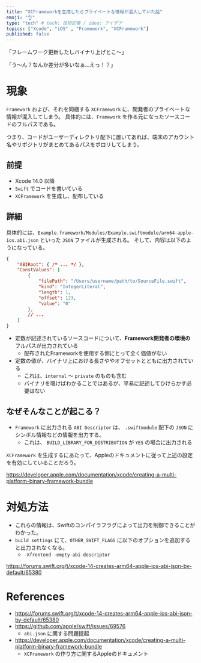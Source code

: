 ```yaml
---
title: "XCFrameworkを生成したらプライベートな情報が混入していた話"
emoji: "👌"
type: "tech" # tech: 技術記事 / idea: アイデア
topics: ["Xcode", "iOS" , "Framework", "XCFramework"]
published: false
---
```


「フレームワーク更新したしバイナリ上げとこ〜」

「う〜ん？なんか差分が多いなぁ…えっ！？」


# 現象

`Framework` および、それを同梱する `XCFramework` に、開発者のプライベートな情報が混入してしまう。
具体的には、`Framework` を作る元になったソースコードのフルパスである。

つまり、コードがユーザーディレクトリ配下に置いてあれば、端末のアカウント名やリポジトリがまとめてあるパスをポロリしてしまう。

## 前提

- Xcode 14.0 以降
- `Swift` でコードを書いている
- `XCFramework` を生成し、配布している


## 詳細

具体的には、`Example.framework/Modules/Example.swiftmodule/arm64-apple-ios.abi.json` といった `JSON` ファイルが生成される。
そして、内容は以下のようになっている。

```json
{
    "ABIRoot": { /* ... */ },
    "ConstValues": [
        {
            "filePath": "/Users/username/path/to/SourceFile.swift",
            "kind": "IntegerLiteral",
            "length": 1,
            "offset": 123,
            "value": "0"
        },
        // ... 
    ]
}
```

- 定数が記述されているソースコードについて、**Framework開発者の環境の**フルパスが出力されている
    - 配布されたFrameworkを使用する側にとって全く価値がない
- 定数の値が、バイナリ上における長さややオフセットとともに出力されている
    - これは、`internal` 〜 `private` のものも含む
    - バイナリを覗けばわかることではあるが、平易に記述してひけらかす必要はない


## なぜそんなことが起こる？

- `Framework` に出力される `ABI Descriptor` は、 `.swiftmodule` 配下の `JSON` にシンボル情報などの情報を出力する。
    - これは、 `BUILD_LIBRARY_FOR_DISTRIBUTION` が `YES` の場合に出力される

`XCFramework` を生成するにあたって、Appleのドキュメントに従って上述の設定を有効にしていることだろう。

https://developer.apple.com/documentation/xcode/creating-a-multi-platform-binary-framework-bundle


# 対処方法

- これらの情報は、Swiftのコンパイラフラグによって出力を制御できることがわかった。
- `build settings` にて、`OTHER_SWIFT_FLAGS` に以下のオプションを追加すると出力されなくなる。
    - `-Xfrontend -empty-abi-descriptor`

https://forums.swift.org/t/xcode-14-creates-arm64-apple-ios-abi-json-by-default/65380


# References

- https://forums.swift.org/t/xcode-14-creates-arm64-apple-ios-abi-json-by-default/65380
- https://github.com/apple/swift/issues/69576
    - `abi.json` に関する問題提起
- https://developer.apple.com/documentation/xcode/creating-a-multi-platform-binary-framework-bundle
    - `XCFramework` の作り方に関するAppleのドキュメント
